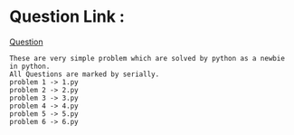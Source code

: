 # Question Link :

<a href="https://drive.google.com/file/d/1CB8jdwyJbujc3sblIyrk_wOb_DYD3Yeh/view">Question</a>

```
These are very simple problem which are solved by python as a newbie in python.
All Questions are marked by serially.
problem 1 -> 1.py
problem 2 -> 2.py
problem 3 -> 3.py
problem 4 -> 4.py
problem 5 -> 5.py
problem 6 -> 6.py
```